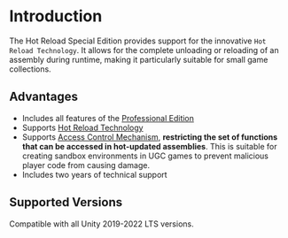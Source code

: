 # Introduction

The Hot Reload Special Edition provides support for the innovative `Hot Reload Technology`. It allows for the complete unloading or reloading of an assembly during runtime, making it particularly suitable for small game collections.

## Advantages

- Includes all features of the [Professional Edition](../pro/intro)
- Supports [Hot Reload Technology](./hotreloadassembly)
- Supports [Access Control Mechanism](../accesspolicy), **restricting the set of functions that can be accessed in hot-updated assemblies**. This is suitable for creating sandbox environments in UGC games to prevent malicious player code from causing damage.
- Includes two years of technical support

## Supported Versions

Compatible with all Unity 2019-2022 LTS versions.
